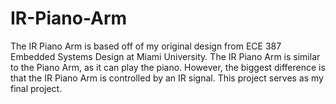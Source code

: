 # IR-Piano-Arm
The IR Piano Arm is based off of my original design from ECE 387 Embedded Systems Design at Miami University. 
The IR Piano Arm is similar to the Piano Arm, as it can play the piano. 
However, the biggest difference is that the IR Piano Arm is controlled by an IR signal. 
This project serves as my final project.
